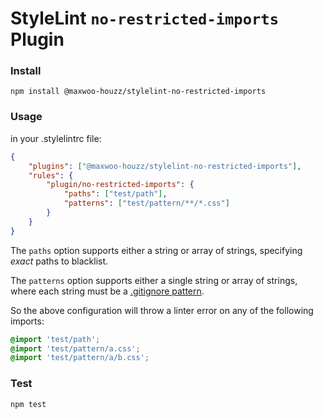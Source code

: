 StyleLint `no-restricted-imports` Plugin
======================================

### Install

```
npm install @maxwoo-houzz/stylelint-no-restricted-imports
```

### Usage

in your .stylelintrc file:

```json
{
	"plugins": ["@maxwoo-houzz/stylelint-no-restricted-imports"],
	"rules": {
		"plugin/no-restricted-imports": {
			"paths": ["test/path"],
			"patterns": ["test/pattern/**/*.css"]
		}
	}
}
```

The `paths` option supports either a string or array of strings, specifying _exact_ paths to blacklist.

The `patterns` option supports either a single string or array of strings, where each string must be a [.gitignore pattern](https://git-scm.com/docs/gitignore/2.1.4#_pattern_format).

So the above configuration will throw a linter error on any of the following imports:

```css
@import 'test/path';
@import 'test/pattern/a.css';
@import 'test/pattern/a/b.css';
```

### Test

```
npm test
```
